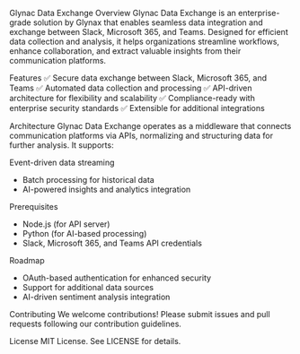 Glynac Data Exchange
Overview
Glynac Data Exchange is an enterprise-grade solution by Glynax that enables seamless data integration and exchange between Slack, Microsoft 365, and Teams. Designed for efficient data collection and analysis, it helps organizations streamline workflows, enhance collaboration, and extract valuable insights from their communication platforms.

Features
✅ Secure data exchange between Slack, Microsoft 365, and Teams
✅ Automated data collection and processing
✅ API-driven architecture for flexibility and scalability
✅ Compliance-ready with enterprise security standards
✅ Extensible for additional integrations

Architecture
Glynac Data Exchange operates as a middleware that connects communication platforms via APIs, normalizing and structuring data for further analysis. It supports:

Event-driven data streaming
- Batch processing for historical data
- AI-powered insights and analytics integration

Prerequisites
- Node.js (for API server)
- Python (for AI-based processing)
- Slack, Microsoft 365, and Teams API credentials
  
Roadmap
- OAuth-based authentication for enhanced security
- Support for additional data sources
- AI-driven sentiment analysis integration
  
Contributing
We welcome contributions! Please submit issues and pull requests following our contribution guidelines.

License
MIT License. See LICENSE for details.
